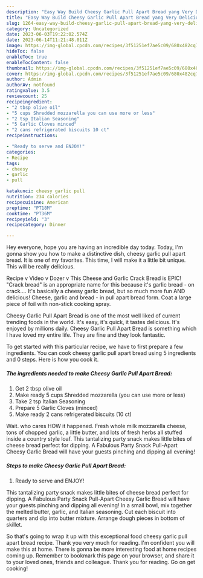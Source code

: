 ```yaml
---
description: "Easy Way Build Cheesy Garlic Pull Apart Bread yang Very Delicious"
title: "Easy Way Build Cheesy Garlic Pull Apart Bread yang Very Delicious"
slug: 1264-easy-way-build-cheesy-garlic-pull-apart-bread-yang-very-delicious
category: Uncategorized
date: 2023-06-03T19:22:02.574Z
date: 2023-06-14T11:21:48.011Z
image: https://img-global.cpcdn.com/recipes/3f51251ef7ae5c09/680x482cq70/cheesy-garlic-pull-apart-bread-recipe-main-photo.jpg
hideToc: false
enableToc: true
enableTocContent: false
thumbnail: https://img-global.cpcdn.com/recipes/3f51251ef7ae5c09/680x482cq70/cheesy-garlic-pull-apart-bread-recipe-main-photo.jpg
cover: https://img-global.cpcdn.com/recipes/3f51251ef7ae5c09/680x482cq70/cheesy-garlic-pull-apart-bread-recipe-main-photo.jpg
author: Admin
authorAv: notfound
ratingvalue: 3.5
reviewcount: 25
recipeingredient:
- "2 tbsp olive oil"
- "5 cups Shredded mozzarella you can use more or less"
- "2 tsp Italian Seasoning"
- "5 Garlic Cloves minced"
- "2 cans refrigerated biscuits 10 ct"
recipeinstructions:

- "Ready to serve and ENJOY!"
categories:
- Recipe
tags:
- cheesy
- garlic
- pull

katakunci: cheesy garlic pull 
nutrition: 234 calories
recipecuisine: American
preptime: "PT18M"
cooktime: "PT36M"
recipeyield: "3"
recipecategory: Dinner

---
```



Hey everyone, hope you are having an incredible day today. Today, I'm gonna show you how to make a distinctive dish, cheesy garlic pull apart bread. It is one of my favorites. This time, I will make it a little bit unique. This will be really delicious.

Recipe v Video v Dozer v This Cheese and Garlic Crack Bread is EPIC! &#34;Crack bread&#34; is an appropriate name for this because it&#39;s garlic bread - on crack…. It&#39;s basically a cheesy garlic bread, but so much more fun AND delicious! Cheese, garlic and bread - in pull apart bread form. Coat a large piece of foil with non-stick cooking spray.

Cheesy Garlic Pull Apart Bread is one of the most well liked of current trending foods in the world. It's easy, it's quick, it tastes delicious. It's enjoyed by millions daily. Cheesy Garlic Pull Apart Bread is something which I have loved my entire life. They are fine and they look fantastic.


To get started with this particular recipe, we have to first prepare a few ingredients. You can cook cheesy garlic pull apart bread using 5 ingredients and 0 steps. Here is how you cook it.

<!--inarticleads1-->

##### The ingredients needed to make Cheesy Garlic Pull Apart Bread:

1. Get 2 tbsp olive oil
1. Make ready 5 cups Shredded mozzarella (you can use more or less)
1. Take 2 tsp Italian Seasoning
1. Prepare 5 Garlic Cloves (minced)
1. Make ready 2 cans refrigerated biscuits (10 ct)


Wait. who cares HOW it happened. Fresh whole milk mozzarella cheese, tons of chopped garlic, a little butter, and lots of fresh herbs all stuffed inside a country style loaf. This tantalizing party snack makes little bites of cheese bread perfect for dipping. A Fabulous Party Snack Pull-Apart Cheesy Garlic Bread will have your guests pinching and dipping all evening! 

<!--inarticleads2-->

##### Steps to make Cheesy Garlic Pull Apart Bread:


1. Ready to serve and ENJOY!

This tantalizing party snack makes little bites of cheese bread perfect for dipping. A Fabulous Party Snack Pull-Apart Cheesy Garlic Bread will have your guests pinching and dipping all evening! In a small bowl, mix together the melted butter, garlic, and Italian seasoning. Cut each biscuit into quarters and dip into butter mixture. Arrange dough pieces in bottom of skillet. 

So that's going to wrap it up with this exceptional food cheesy garlic pull apart bread recipe. Thank you very much for reading. I'm confident you will make this at home. There is gonna be more interesting food at home recipes coming up. Remember to bookmark this page on your browser, and share it to your loved ones, friends and colleague. Thank you for reading. Go on get cooking!
